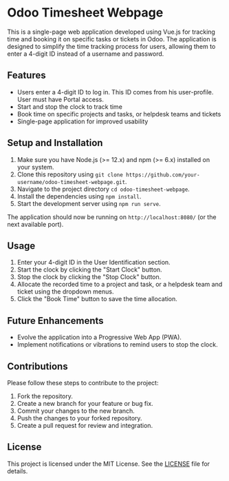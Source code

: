 # Odoo Timesheet Webpage

This is a single-page web application developed using Vue.js for tracking time and booking it on specific tasks or tickets in Odoo. The application is designed to simplify the time tracking process for users, allowing them to enter a 4-digit ID instead of a username and password.

## Features

- Users enter a 4-digit ID to log in. This ID comes from his user-profile. User must have Portal access.
- Start and stop the clock to track time
- Book time on specific projects and tasks, or helpdesk teams and tickets
- Single-page application for improved usability

## Setup and Installation

1. Make sure you have Node.js (>= 12.x) and npm (>= 6.x) installed on your system.
2. Clone this repository using `git clone https://github.com/your-username/odoo-timesheet-webpage.git`.
3. Navigate to the project directory `cd odoo-timesheet-webpage`.
4. Install the dependencies using `npm install`.
5. Start the development server using `npm run serve`.

The application should now be running on `http://localhost:8080/` (or the next available port).

## Usage

1. Enter your 4-digit ID in the User Identification section.
2. Start the clock by clicking the "Start Clock" button.
3. Stop the clock by clicking the "Stop Clock" button.
4. Allocate the recorded time to a project and task, or a helpdesk team and ticket using the dropdown menus.
5. Click the "Book Time" button to save the time allocation.

## Future Enhancements

- Evolve the application into a Progressive Web App (PWA).
- Implement notifications or vibrations to remind users to stop the clock.

## Contributions

Please follow these steps to contribute to the project:

1. Fork the repository.
2. Create a new branch for your feature or bug fix.
3. Commit your changes to the new branch.
4. Push the changes to your forked repository.
5. Create a pull request for review and integration.

## License

This project is licensed under the MIT License. See the [LICENSE](LICENSE) file for details.
